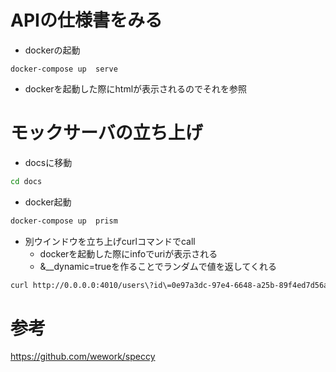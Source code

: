 # APIの仕様書をみる
- dockerの起動
```
docker-compose up  serve
```
- dockerを起動した際にhtmlが表示されるのでそれを参照

# モックサーバの立ち上げ
- docsに移動
```bash
cd docs
```
- docker起動
```bash
docker-compose up  prism
```
- 別ウインドウを立ち上げcurlコマンドでcall
  - dockerを起動した際にinfoでuriが表示される
  - &__dynamic=trueを作ることでランダムで値を返してくれる
```bash
curl http://0.0.0.0:4010/users\?id\=0e97a3dc-97e4-6648-a25b-89f4ed7d56ab\&__dynamic\=true
```

# 参考
https://github.com/wework/speccy
